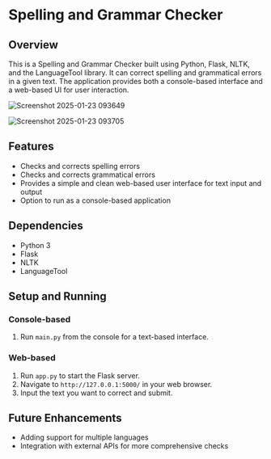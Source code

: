 # Spelling and Grammar Checker

## Overview
This is a Spelling and Grammar Checker built using Python, Flask, NLTK, and the LanguageTool library. It can correct spelling and grammatical errors in a given text. The application provides both a console-based interface and a web-based UI for user interaction.


![Screenshot 2025-01-23 093649](https://github.com/user-attachments/assets/59605241-b7c5-4880-959d-16d8ffe05026)



![Screenshot 2025-01-23 093705](https://github.com/user-attachments/assets/8ba52e22-7d7a-4c3c-9399-0851fdc0d298)

## Features

- Checks and corrects spelling errors
- Checks and corrects grammatical errors
- Provides a simple and clean web-based user interface for text input and output
- Option to run as a console-based application

## Dependencies

- Python 3
- Flask
- NLTK
- LanguageTool

## Setup and Running

### Console-based

1. Run `main.py` from the console for a text-based interface.

### Web-based

1. Run `app.py` to start the Flask server.
2. Navigate to `http://127.0.0.1:5000/` in your web browser.
3. Input the text you want to correct and submit.


## Future Enhancements

- Adding support for multiple languages
- Integration with external APIs for more comprehensive checks

